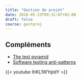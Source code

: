 ```yaml
---
title: "Gestion de projet"
date: 2018-05-23T09:31:07+02:00
draft: false
course: gestproj
---
```


## Compléments

* [The test pyramid](https://martinfowler.com/bliki/TestPyramid.html)
* [Software testing anti-patterns](http://blog.codepipes.com/testing/software-testing-antipatterns.html)

{{< youtube IhKL1WYqIdY >}}
